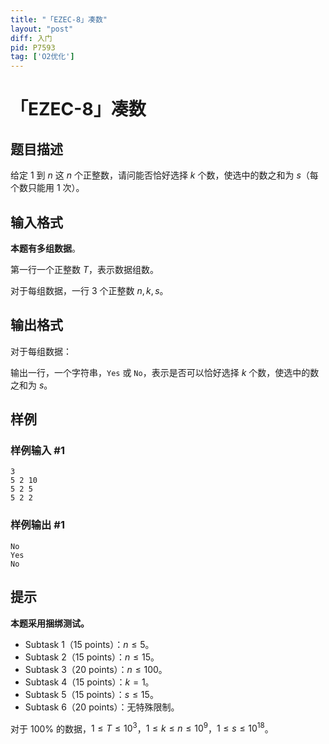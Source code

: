 ```yaml
---
title: "「EZEC-8」凑数"
layout: "post"
diff: 入门
pid: P7593
tag: ['O2优化']
---
```

# 「EZEC-8」凑数
## 题目描述

给定 $1$ 到 $n$ 这 $n$ 个正整数，请问能否恰好选择 $k$ 个数，使选中的数之和为 $s$（每个数只能用 $1$ 次）。
## 输入格式

**本题有多组数据**。

第一行一个正整数 $T$，表示数据组数。

对于每组数据，一行 $3$ 个正整数 $n,k,s$。
## 输出格式

对于每组数据：

输出一行，一个字符串，`Yes` 或 `No`，表示是否可以恰好选择 $k$ 个数，使选中的数之和为 $s$。
## 样例

### 样例输入 #1
```
3
5 2 10
5 2 5
5 2 2
```
### 样例输出 #1
```
No
Yes
No
```
## 提示

**本题采用捆绑测试。**

-  Subtask 1（15 points）：$n\le5$。
-  Subtask 2（15 points）：$n\le15$。
-  Subtask 3（20 points）：$n\le100$。
-  Subtask 4（15 points）：$k=1$。
-  Subtask 5（15 points）：$s\le15$。
-  Subtask 6（20 points）：无特殊限制。

对于 $100\%$ 的数据，$1\le T\le10^3$，$1\le k\le n\le10^9$，$1\le s\le10^{18}$。
